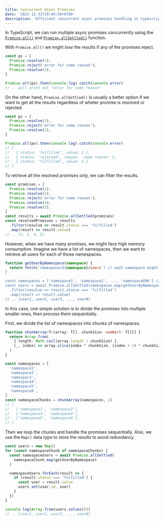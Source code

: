 ```yaml
---
title: Concurrent Async Promises
date: '2023-12-31T10:49:58+0700'
description: 'Efficient concurrent async promises handling in typescript'
---
```


In TypeScript, we can run multiple async promises concurrently using the
[`Promise.all()`](https://developer.mozilla.org/en-US/docs/Web/JavaScript/Reference/Global_Objects/Promise/all) and [`Promise.allSettled()`](https://developer.mozilla.org/en-US/docs/Web/JavaScript/Reference/Global_Objects/Promise/allSettled) function.

With `Promise.all()` we might _lose_ the results if any
of the promises reject.

```typescript
const ps = [
  Promise.resolve(1),
  Promise.reject('error for some reason'),
  Promise.resolve(2),
]

Promise.all(ps).then(console.log).catch(console.error)
// .. will print out "error for some reason"
```

On the other hand, `Promise.allSettled()` is usually a better option if we want
to get all the results regardless of wheter promise is resolved or rejected.

```typescript
const ps = [
  Promise.resolve(1),
  Promise.reject('error for some reason'),
  Promise.resolve(2),
]

Promise.all(ps).then(console.log).catch(console.error)
// [
//   { status: 'fulfilled', value: 1 },
//   { status: 'rejected', reason: 'some reason' },
//   { status: 'fulfilled', value: 2 }
// ]
```

To retrieve all the resolved promises only, we can filter the results.

```typescript
const promises = [
  Promise.resolve(1),
  Promise.resolve(2),
  Promise.reject('error for some reason'),
  Promise.resolve(4),
  Promise.resolve(5),
]
const results = await Promise.allSettled(promises)
const resolvedPromises = results
  .filter(resulve => result.status === 'fulfilled')
  .map(result => result.value)
// .. [1, 2, 4, 5]
```

However, when we have many promises, we might face high memory consumption.
Imagine we have a list of namespaces, then we want to retrieve all users for each of those namespaces.

```typescript
function getUserByNamespace(namespace) {
  return fetch(`namespace/${namespace}/users`) // each namespace might have hundreds if not thousands of users
}

const namespaces = ['namespace1', 'namespace2', ..., 'namespace896'] // suppose we have hundreds of namespaces
const users = await Promise.allSettled(namespaces.map(getUserByNamespaces))
  .filter(resulve => result.status === 'fulfilled')
  .map(result => result.value)
// .. [user1, user2, user3, ..., userN]
```

In this case, one simple solution is to divide the promises into multiple smaller ones, then process them sequentially.

First, we divide the list of namespaces into chunks of namespaces.

```typescript
function chunkArray<T>(array: T[], chunkSize: number): T[][] {
  return Array.from(
    { length: Math.ceil(array.length / chunkSize) },
    (_, index) => array.slice(index * chunkSize, (index + 1) * chunkSize)
  )
}

const namespaces = [
  'namespace1',
  'namespace2',
  'namespac3',
  'namespace4',
  'namespace5',
  'namespace6',
]
const namespaceChunks = chunkArray(namespaces, 2)
// [
//   ['namespace1', 'namespace2'],
//   ['namespace3', 'namespace4'],
//   ['namespace5', 'namespace6'],
// ]
```

Then we loop the chunks and handle the promises sequentially.
Also, we use the `Map()` data type to store the results to avoid redundancy.

```typescript
const users = new Map()
for (const namespaceChunk of namespaceChunks) {
  const namespaceUsers = await Promise.allSettled(
    namespaceChunk.map(getUserByNamespace)
  )

  namespaceUsers.forEach(result => {
    if (result.status === 'fulfilled') {
      const user = result.value
      users.set(user.id, user)
    }
  })
}

console.log(Array.from(users.values()))
// .. [user1, user2, user3, ..., userN]
```
